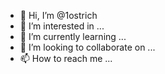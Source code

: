 - 👋 Hi, I’m @1ostrich
- 👀 I’m interested in ...
- 🌱 I’m currently learning ...
- 💞️ I’m looking to collaborate on ...
- 📫 How to reach me ...

<!---
1ostrich/1ostrich is a ✨ special ✨ repository because its `README.md` (this file) appears on your GitHub profile.
You can click the Preview link to take a look at your changes.
--->
